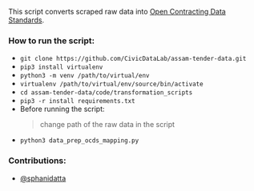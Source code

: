 This script converts scraped raw data into [Open Contracting Data Standards](https://standard.open-contracting.org/latest/en/). 

### How to run the script:
* `git clone https://github.com/CivicDataLab/assam-tender-data.git`
* `pip3 install virtualenv`
* `python3 -m venv /path/to/virtual/env`
* `virtualenv /path/to/virtual/env/source/bin/activate`
* `cd assam-tender-data/code/transformation_scripts`
* `pip3 -r install requirements.txt`
* Before running the script:
  > change path of the raw data in the script
* `python3 data_prep_ocds_mapping.py`

### Contributions:
* [@sphanidatta](https://github.com/orgs/CivicDataLab/people/sphanidatta)

